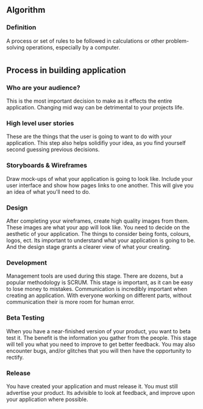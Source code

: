 ## Algorithm
### Definition
A process or set of rules to be followed in calculations or other problem-solving operations, especially by a computer.

#

## Process in building application
### Who are your audience?
This is the most important decision to make as it effects the entire application. Changing mid way can be detrimental to your projects life.
### High level user stories
These are the things that the user is going to want to do with your application. This step also helps solidifiy your idea, as you find yourself second guessing previous decisions. 
### Storyboards & Wireframes
Draw mock-ups of what your application is going to look like. Include your user interface and show how pages links to one another. This will give you an idea of what you'll need to do.
### Design
After completing your wireframes, create high quality images from them. These images are what your app will look like. You need to decide on the aesthetic of your application. The things to consider being fonts, colours, logos, ect. Its important to understand what your application is going to be. And the design stage grants a clearer view of what your creating. 
### Development
Management tools are used during this stage. There are dozens, but a popular methodology is SCRUM. This stage is important, as it can be easy to lose money to mistakes. Communication is incredibly important when creating an application. With everyone working on different parts, without communication their is more room for human error. 
### Beta Testing
When you have a near-finished version of your product, you want to beta test it. The benefit is the information you gather from the people. This stage will tell you what you need to improve to get better feedback. You may also encounter bugs, and/or glitches that you will then have the opportunity to rectify.  
### Release
You have created your application and must release it. You must still advertise your product. Its advisible to look at feedback, and improve upon your application where possible.
